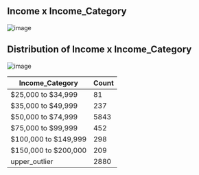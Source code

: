 ## Income x Income_Category

![image](https://github.com/user-attachments/assets/bb63a475-88b5-4f53-987f-610b2e3f2eb0)

## Distribution of Income x Income_Category

![image](https://github.com/user-attachments/assets/10282241-4076-472e-99e0-52fb57432d27)

| Income_Category      |   Count  |
|----------------------|------|
| $25,000 to $34,999   |  81  |
| $35,000 to $49,999   |  237 |
| $50,000 to $74,999   | 5843 |
| $75,000 to $99,999   |  452 |
| $100,000 to $149,999 |  298 |
| $150,000 to $200,000 |  209 |
| upper_outlier        | 2880 |


